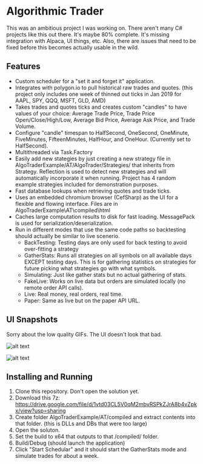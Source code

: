 # Algorithmic Trader

This was an ambitious project I was working on. There aren't many C# projects like this out there. It's maybe 80% complete. It's missing integration with Alpaca, UI things, etc. Also, there are issues that need to be fixed before this becomes actually usable in the wild.

## Features

- Custom scheduler for a "set it and forget it" application.
- Integrates with polygon.io to pull historical raw trades and quotes. (this project only includes one week of thinned out ticks in Jan 2019 for AAPL, SPY, QQQ, MSFT, GLD, AMD)
- Takes trades and quotes ticks and creates custom "candles" to have values of your choice: Average Trade Price, Trade Price Open/Close/High/Low, Average Bid Price, Average Ask Price, and Trade Volume.
- Configure "candle" timespan to HalfSecond, OneSecond, OneMinute, FiveMinutes, FifteenMinutes, HalfHour, and OneHour. (Currently set to HalfSecond).
- Multithreaded via Task.Factory
- Easily add new stategies by just creating a new strategy file in AlgoTraderExample/AT/AlgoTrader/Strategies/ that inherits from Strategy. Reflection is used to detect new strategies and will automatically incorporate it when running. Project has 4 random example strategies included for demonstration purposes.
- Fast database lookups when retrieving quotes and trade ticks.
- Uses an embedded chromium browser (CefSharp) as the UI for a flexible and flowing interface. Files are in AlgoTraderExample\AT\compiled\html
- Caches large computation results to disk for fast loading. MessagePack is used for serialization/deserialization.
- Run in different modes that use the same code paths so backtesting should actually be similar to live scenerio.
  - BackTesting: Testing days are only used for back testing to avoid over-fitting a strategy
  - GatherStats: Runs all strategies on all symbols on all available days EXCEPT testing days. This is for gathering statistics on strategies for future picking what strategies go with what symbols.
  - Simulating: Just like gather stats but no actual gathering of stats.
  - FakeLive: Works on live data but orders are simulated locally (no remote order API calls).
  - Live: Real money, real orders, real time.
  - Paper: Same as live but on the paper API URL.

## UI Snapshots

Sorry about the low quality GIFs. The UI doesn't look that bad.

![alt text](https://i.imgur.com/Rui5Iid.gif)

![alt text](https://i.imgur.com/pJudeGB.gif)


## Installing and Running

1) Clone this repository. Don't open the solution yet.
2) Download this 7z: https://drive.google.com/file/d/1vtd03CL5V0qM2mbvRSPkZJrA8b4vZpkx/view?usp=sharing 
3) Create folder AlgoTraderExample/AT/compiled and extract contents into that folder. (this is DLLs and DBs that were too large)
4) Open the soluton.
5) Set the build to x64 that outputs to that /compiled/ folder.
6) Build/Debug (should launch the application)
7) Click "Start Schedular" and it should start the GatherStats mode and simulate trades for about a week.


